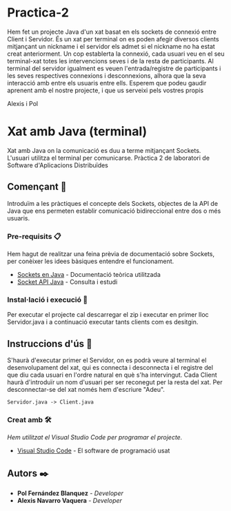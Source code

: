 # Practica-2
Hem fet un projecte Java d'un xat basat en els sockets de connexió entre Client i Servidor. És un xat per terminal on es poden afegir diversos clients mitjançant un nickname i el servidor els admet si el nickname no ha estat creat anteriorment. 
Un cop establerta la connexió, cada usuari veu en el seu terminal-xat totes les intervencions seves i de la resta de participants. Al terminal del servidor igualment es veuen l'entrada/registre de participants i les seves respectives connexions i desconnexions, alhora que la seva interacció amb entre els usuaris entre ells.
Esperem que podeu gaudir aprenent amb el nostre projecte, i que us serveixi pels vostres propis

Alexis i Pol

# Xat amb Java (terminal)
Xat amb Java on la comunicació es duu a terme mitjançant Sockets.
L'usuari utilitza el terminal per comunicarse.
Pràctica 2 de laboratori de Software d'Aplicacions Distribuïdes

## Començant 🚀

Introduïm a les pràctiques el concepte dels Sockets, objectes de la API de Java
que ens permeten establir comunicació bidireccional entre dos o més usuaris. 


### Pre-requisits 📋

Hem hagut de realitzar una feina prèvia de documentació sobre
Sockets, per conèixer les idees bàsiques entendre el funcionament.
* [Sockets en Java](https://www.infor.uva.es/~fdiaz/sd/doc/java.net.pdf) - Documentació teòrica utilitzada
* [Socket API Java](https://docs.oracle.com/javase/7/docs/api/java/net/Socket.html) - Consulta i estudi

### Instal·lació i execució 🔧

Per executar el projecte cal descarregar el zip i executar en primer lloc
Servidor.java i a continuació executar tants clients com es desitgin. 

## Instruccions d'ús 📖
S'haurà d'executar primer el Servidor, on es podrà veure al terminal el desenvolupament
del xat, qui es connecta i desconnecta i el registre del que diu cada usuari en l'ordre
natural en què s'ha intervingut.
Cada Client haurà d'introduïr un nom d'usuari per ser reconegut per la resta del xat.
Per desconnectar-se del xat només hem d'escriure "Adeu".
```
Servidor.java -> Client.java
```
### Creat amb 🛠️

_Hem utilitzat el Visual Studio Code per programar el projecte._

* [Visual Studio Code](https://code.visualstudio.com/) - El software de programació usat

## Autors ✒️

* **Pol Fernández Blanquez** - *Developer* 
* **Alexis Navarro Vaquera** - *Developer* 

